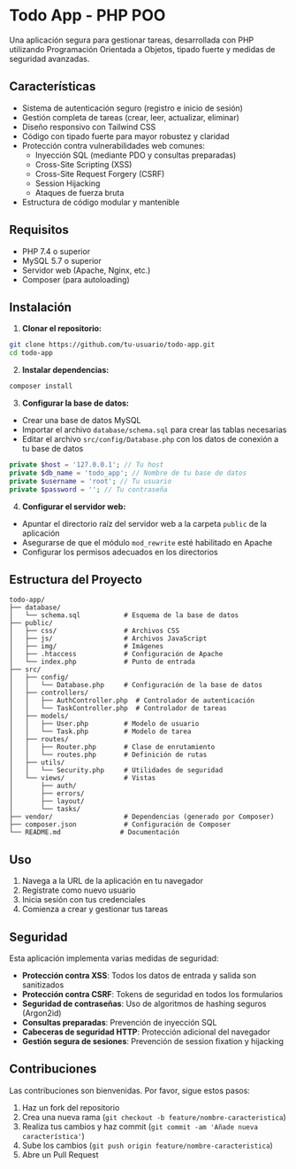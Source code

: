 # Todo App - PHP POO

Una aplicación segura para gestionar tareas, desarrollada con PHP utilizando Programación Orientada a Objetos, tipado fuerte y medidas de seguridad avanzadas.

## Características

- Sistema de autenticación seguro (registro e inicio de sesión)
- Gestión completa de tareas (crear, leer, actualizar, eliminar)
- Diseño responsivo con Tailwind CSS
- Código con tipado fuerte para mayor robustez y claridad
- Protección contra vulnerabilidades web comunes:
  - Inyección SQL (mediante PDO y consultas preparadas)
  - Cross-Site Scripting (XSS)
  - Cross-Site Request Forgery (CSRF)
  - Session Hijacking
  - Ataques de fuerza bruta
- Estructura de código modular y mantenible

## Requisitos

- PHP 7.4 o superior
- MySQL 5.7 o superior
- Servidor web (Apache, Nginx, etc.)
- Composer (para autoloading)

## Instalación

1. **Clonar el repositorio:**

```bash
git clone https://github.com/tu-usuario/todo-app.git
cd todo-app
```

2. **Instalar dependencias:**

```bash
composer install
```

3. **Configurar la base de datos:**

- Crear una base de datos MySQL
- Importar el archivo `database/schema.sql` para crear las tablas necesarias
- Editar el archivo `src/config/Database.php` con los datos de conexión a tu base de datos

```php
private $host = '127.0.0.1'; // Tu host
private $db_name = 'todo_app'; // Nombre de tu base de datos
private $username = 'root'; // Tu usuario
private $password = ''; // Tu contraseña
```

4. **Configurar el servidor web:**

- Apuntar el directorio raíz del servidor web a la carpeta `public` de la aplicación
- Asegurarse de que el módulo `mod_rewrite` esté habilitado en Apache
- Configurar los permisos adecuados en los directorios

## Estructura del Proyecto

```
todo-app/
├── database/
│   └── schema.sql           # Esquema de la base de datos
├── public/
│   ├── css/                 # Archivos CSS
│   ├── js/                  # Archivos JavaScript
│   ├── img/                 # Imágenes
│   ├── .htaccess            # Configuración de Apache
│   └── index.php            # Punto de entrada
├── src/
│   ├── config/
│   │   └── Database.php     # Configuración de la base de datos
│   ├── controllers/
│   │   ├── AuthController.php  # Controlador de autenticación
│   │   └── TaskController.php  # Controlador de tareas
│   ├── models/
│   │   ├── User.php         # Modelo de usuario
│   │   └── Task.php         # Modelo de tarea
│   ├── routes/
│   │   ├── Router.php       # Clase de enrutamiento
│   │   └── routes.php       # Definición de rutas
│   ├── utils/
│   │   └── Security.php     # Utilidades de seguridad
│   └── views/               # Vistas
│       ├── auth/
│       ├── errors/
│       ├── layout/
│       └── tasks/
├── vendor/                  # Dependencias (generado por Composer)
├── composer.json            # Configuración de Composer
└── README.md               # Documentación
```

## Uso

1. Navega a la URL de la aplicación en tu navegador
2. Regístrate como nuevo usuario
3. Inicia sesión con tus credenciales
4. Comienza a crear y gestionar tus tareas

## Seguridad

Esta aplicación implementa varias medidas de seguridad:

- **Protección contra XSS**: Todos los datos de entrada y salida son sanitizados
- **Protección contra CSRF**: Tokens de seguridad en todos los formularios
- **Seguridad de contraseñas**: Uso de algoritmos de hashing seguros (Argon2id)
- **Consultas preparadas**: Prevención de inyección SQL
- **Cabeceras de seguridad HTTP**: Protección adicional del navegador
- **Gestión segura de sesiones**: Prevención de session fixation y hijacking

## Contribuciones

Las contribuciones son bienvenidas. Por favor, sigue estos pasos:

1. Haz un fork del repositorio
2. Crea una nueva rama (`git checkout -b feature/nombre-caracteristica`)
3. Realiza tus cambios y haz commit (`git commit -am 'Añade nueva característica'`)
4. Sube los cambios (`git push origin feature/nombre-caracteristica`)
5. Abre un Pull Request 